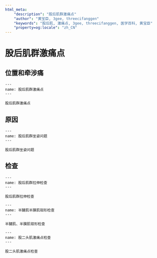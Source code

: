 ```yaml
---
html_meta:
    "description": "股后肌群激痛点"
    "author": "黄宝臣, 3gee, threecifanggen"
    "keywords": "股后肌, 激痛点, 3gee, threecifanggen, 医学百科, 黄宝臣"
    "property=og:locale": "zh_CN"
---
```

# 股后肌群激痛点

## 位置和牵涉痛

```{figure} /_static/img/2022-01-31-11-49-03.png
---
name: 股后肌群激痛点
---

股后肌群激痛点
```

## 原因

```{figure} /_static/img/2022-01-31-11-50-20.png
---
name: 股后肌群坐姿问题
---

股后肌群坐姿问题
```

## 检查

```{figure} /_static/img/2022-01-31-11-50-57.png
---
name: 股后肌群拉伸检查
---

股后肌群拉伸检查
```

```{figure} /_static/img/2022-01-31-11-51-45.png
---
name: 半腱肌半膜肌钳形检查
---

半腱肌、半膜肌钳形检查
```

```{figure} /_static/img/2022-01-31-11-52-27.png
---
name: 股二头肌激痛点检查
---

股二头肌激痛点检查
```


